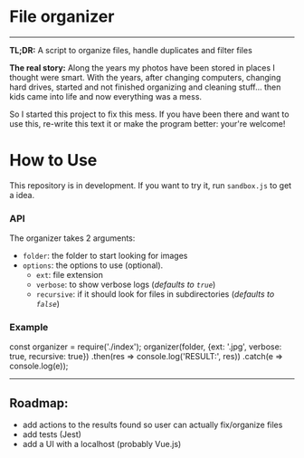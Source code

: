 
# File organizer

---

**TL;DR:** A script to organize files, handle duplicates and filter files

**The real story:** Along the years my photos have been stored in places I thought were smart. With the years, after changing computers, changing hard drives, started and not finished organizing and cleaning stuff... then kids came into life and now everything was a mess.

So I started this project to fix this mess. If you have been there and want to use this, re-write this text it or make the program better: your're welcome!

# How to Use

This repository is in development. If you want to try it, run `sandbox.js` to get a idea.

### API

The organizer takes 2 arguments:

 - `folder`: the folder to start looking for images
 - `options`: the options to use (optional).
    - `ext`: file extension
    - `verbose`: to show verbose logs (_defaults to `true`_)
    - `recursive`: if it should look for files in subdirectories (_defaults to `false`_)

### Example

const organizer = require('./index');
organizer(folder, {ext: '.jpg', verbose: true, recursive: true})
	.then(res => console.log('RESULT:', res))
	.catch(e => console.log(e));


---

## Roadmap:

 - add actions to the results found so user can actually fix/organize files
 - add tests (Jest)
 - add a UI with a localhost (probably Vue.js)
